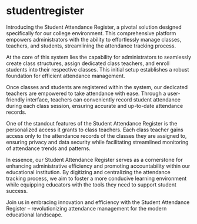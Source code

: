 # studentregister
Introducing the Student Attendance Register, a pivotal solution designed specifically for our college environment. This comprehensive platform empowers administrators with the ability to effortlessly manage classes, teachers, and students, streamlining the attendance tracking process.

At the core of this system lies the capability for administrators to seamlessly create class structures, assign dedicated class teachers, and enroll students into their respective classes. This initial setup establishes a robust foundation for efficient attendance management.

Once classes and students are registered within the system, our dedicated teachers are empowered to take attendance with ease. Through a user-friendly interface, teachers can conveniently record student attendance during each class session, ensuring accurate and up-to-date attendance records.

One of the standout features of the Student Attendance Register is the personalized access it grants to class teachers. Each class teacher gains access only to the attendance records of the classes they are assigned to, ensuring privacy and data security while facilitating streamlined monitoring of attendance trends and patterns.

In essence, our Student Attendance Register serves as a cornerstone for enhancing administrative efficiency and promoting accountability within our educational institution. By digitizing and centralizing the attendance tracking process, we aim to foster a more conducive learning environment while equipping educators with the tools they need to support student success.

Join us in embracing innovation and efficiency with the Student Attendance Register – revolutionizing attendance management for the modern educational landscape.
